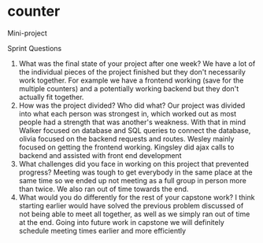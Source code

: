 # counter
Mini-project

Sprint Questions

1. What was the final state of your project after one week?
We have a lot of the individual pieces of the project finished but they don't necessarily work together.  For example we have a frontend working (save for the multiple counters) and a potentially working backend but they don't actually fit together.
2. How was the project divided? Who did what? 
Our project was divided into what each person was strongest in, which worked out as most people had a strength that was another's weakness.  With that in mind Walker focused on database and SQL queries to connect the database, olivia focused on the backend requests and routes. Wesley mainly focused on getting the frontend working.  Kingsley did ajax calls to backend and assisted with front end development 
3. What challenges did you face in working on this project that prevented progress?
Meeting was tough to get everybody in the same place at the same time so we ended up not meeting as a full group in person more than twice.  We also ran out of time towards the end.
4. What would you do differently for the rest of your capstone work?
I think starting earlier would have solved the previous problem discussed of not being able to meet all together, as well as we simply ran out of time at the end.  Going into future work in capstone we will definitely schedule meeting times earlier and more efficiently
